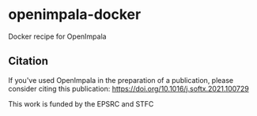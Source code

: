 # openimpala-docker
Docker recipe for OpenImpala

## Citation

If you've used OpenImpala in the preparation of a publication, please consider citing this publication: https://doi.org/10.1016/j.softx.2021.100729 

This work is funded by the EPSRC and STFC
